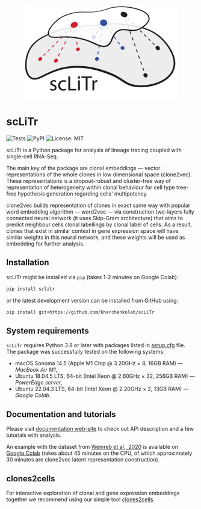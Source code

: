 <p align="center"><a href="https://sclitr.readthedocs.io/en/latest/"><img src="docs/source/logo.png" height="250"></a></p>

# scLiTr

![Tests](https://github.com/kharchenkolab/scLiTr/actions/workflows/tests.yml/badge.svg)
![PyPI](https://img.shields.io/pypi/v/sclitr)
![License: MIT](https://img.shields.io/badge/License-MIT-yellow.svg)

scLiTr is a Python package for analysis of lineage tracing coupled with single-cell RNA-Seq.

The main key of the package are clonal embeddings — vector representations of the whole clones
in low dimensional space (clone2vec). These representations is a dropout-robust and cluster-free
way of representation of heterogeneity within clonal behaviour for cell type tree-free hypothesis
generation regarding cells' multipotency.

clone2vec builds representation of clones in exact same way with popular word embedding algorithm — word2vec —
via construction two-layers fully connected neural network (it uses Skip-Gram architecture) that
aims to predict neighbour cells clonal labellings by clonal label of cells. As a result, clones that exist in
similar context in gene expression space will have similar weights in this neural network, and these weights
will be used as embedding for further analysis.

## Installation

scLiTr might be installed via `pip` (takes 1-2 minutes on Google Colab):
```bash
pip install sclitr
```
or the latest development version can be installed from GitHub using:
```bash
pip install git+https://github.com/kharchenkolab/scLiTr
```

## System requirements

`scLiTr` requires Python 3.8 or later with packages listed in [setup.cfg](setup.cfg) file. The package was successfully tested
on the following systems:

* macOS Sonoma 14.5 (Apple M1 Chip @ 3.20GHz × 8, 16GB RAM) — *MacBook Air M1*,
* Ubuntu 18.04.5 LTS, 64-bit (Intel Xeon @ 2.60GHz × 32, 256GB RAM) — *PowerEdge server*,
* Ubuntu 22.04.3 LTS, 64-bit (Intel Xeon @ 2.20GHz × 2, 13GB RAM) — *Google Colab*.

## Documentation and tutorials

Please visit [documentation web-site](https://sclitr.readthedocs.io/en/latest/) to check out API description and a few
tutorials with analysis.

An example with the dataset from [Weinreb et al., 2020](https://www.science.org/doi/10.1126/science.aaw3381) is available on
[Google Colab](https://colab.research.google.com/github/kharchenkolab/scLiTr/blob/main/docs/source/Basic_usage.ipynb)
(takes about 45 minutes on the CPU, of which approximately 30 minutes are clone2vec latent representation construction).

## clones2cells

For interactive exploration of clonal and gene expression embeddings together we recommend using
our simple tool [clones2cells](https://github.com/serjisa/clones2cells_app).
